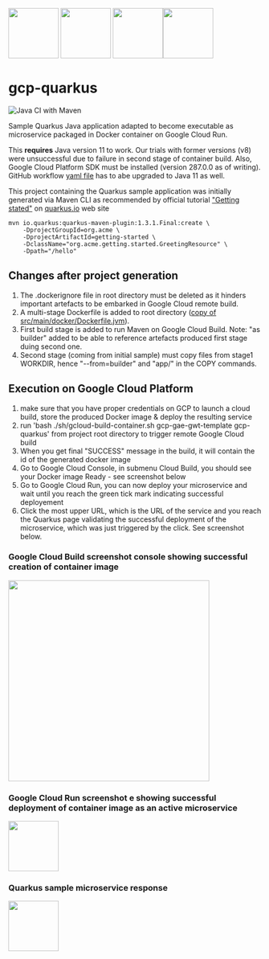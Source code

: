 <img src="https://github.com/didier-durand/gcp-quarkus/blob/master/img/quarkus-logo.svg" height="100">     <img src="https://github.com/didier-durand/gcp-quarkus/blob/master/img/google-cloud-run-logo.png" height="100">   <img src="https://github.com/didier-durand/gcp-quarkus/blob/master/img/docker-logo.png" height="100"><img src="https://github.com/didier-durand/gcp-quarkus/blob/master/img/java-logo.png" height="100">

# gcp-quarkus

![Java CI with Maven](https://github.com/didier-durand/gcp-quarkus/workflows/Java%20CI%20with%20Maven/badge.svg)

Sample Quarkus Java application adapted to become executable as microservice packaged in Docker container on Google Cloud Run.

This **__requires__** Java version 11 to work. Our trials with former versions (v8) were unsuccessful due to failure in second stage of container build. Also, Google Cloud Platform SDK must be installed (version 287.0.0 as of writing). GitHub workflow [yaml file](https://github.com/didier-durand/gcp-quarkus/blob/master/.github/workflows/maven.yml) has to abe upgraded to Java 11 as well.

This project containing the Quarkus sample application was initially generated via Maven CLI as recommended by official tutorial ["Getting stated"](https://quarkus.io/guides/getting-started) on [quarkus.io](https://quarkus.io/) web site 

```
mvn io.quarkus:quarkus-maven-plugin:1.3.1.Final:create \
    -DprojectGroupId=org.acme \
    -DprojectArtifactId=getting-started \
    -DclassName="org.acme.getting.started.GreetingResource" \
    -Dpath="/hello"
```
    
## Changes after project generation

1. The .dockerignore file in root directory must be deleted as it hinders important artefacts to be embarked in Google Cloud remote build.
2. A multi-stage Dockerfile is added to root directory ([copy of src/main/docker/Dockerfile.jvm](https://github.com/didier-durand/gcp-quarkus/blob/master/src/main/docker/Dockerfile.jvm)).
3.  First build stage is added to run Maven on Google Cloud Build. Note: "as builder" added to be able to reference artefacts produced first stage duing second one. 
4. Second stage (coming from initial sample) must copy files from stage1 WORKDIR, hence "--from=builder" and "app/" in the COPY commands.

## Execution on Google Cloud Platform

1. make sure that you have proper credentials on GCP to launch a cloud build, store the produced Docker image & deploy the resulting service
2. run 'bash ./sh/gcloud-build-container.sh gcp-gae-gwt-template gcp-quarkus' from project root directory to trigger remote Google Cloud build
3. When you get final "SUCCESS" message in the build, it will contain the id of the generated docker image
4. Go to Google Cloud Console, in submenu Cloud Build, you should see your Docker image Ready - see screenshot below
5. Go to Google Cloud Run, you can now deploy your microservice and wait until you reach the green tick mark indicating successful deployement
6. Click the most upper URL, which is the URL of the service and you reach the Quarkus page validating the successful deployment of the microservice, which was just triggered by the click. See screenshot below.

### Google Cloud Build screenshot console showing successful creation of container image

<img src="https://github.com/didier-durand/gcp-quarkus/blob/master/img/Google-Cloud-Console-Container-Registry.jpg" height="400">

### Google Cloud Run screenshot e showing successful deployment of container image as an active microservice

<img src="https://github.com/didier-durand/gcp-quarkus/blob/master/img/Google-Cloud-Console-Run.jpg" height="100">

### Quarkus sample microservice response

<img src="https://github.com/didier-durand/gcp-quarkus/blob/master/img/Quarkus-Success-Screen.jpg" height="100">

